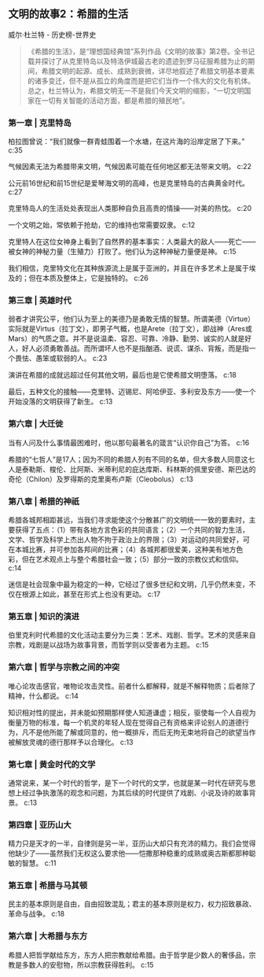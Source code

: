 ## 文明的故事2：希腊的生活

威尔·杜兰特  -  历史榜-世界史

> 《希腊的生活》，是“理想国经典馆”系列作品《文明的故事》第2卷。全书记载并探讨了从克里特岛以及特洛伊城最古老的遗迹到罗马征服希腊为止的期间，希腊文明的起源、成长、成熟到衰微，详尽地叙述了希腊文明基本要素的诸多变迁，但不是从孤立的角度而是把它们当作一个伟大的文化有机体。总之，杜兰特认为，希腊文明无一不是我们今天文明的缩影，“一切文明国家在一切有关智能的活动方面，都是希腊的殖民地”。


### 第一章 | 克里特岛

柏拉图曾说：“我们就像一群青蛙围着一个水塘，在这片海的沿岸定居了下来。” c:35

气候因素无法为希腊带来文明，气候因素可能在任何地区都无法带来文明。 c:22

公元前16世纪和前15世纪是爱琴海文明的高峰，也是克里特岛的古典黄金时代。 c:27

克里特岛人的生活处处表现出人类那种自负且高贵的情操——对美的热忱。 c:20

一个文明之始，常依赖于抢劫，它的维持也常需要奴隶。 c:12

克里特人在这位女神身上看到了自然界的基本事实：人类最大的敌人——死亡——被女神的神秘力量（生殖力）打败了。他们认为这种神秘力量便是神。 c:15

我们相信，克里特文化在其种族源流上是属于亚洲的，并且在许多艺术上是属于埃及的；但在本质及整体上，它是独特的。 c:26

### 第三章 | 英雄时代

弱者才讲究公平，他们认为至上的美德乃是勇敢无情的智慧。所谓美德（Virtue）实际就是Virtus（拉丁文），即男子气概，也是Arete（拉丁文），即战神（Ares或Mars）的气质之意。并不是说温柔、容忍、可靠、冷静、勤劳、诚实的人就是好人，好人必须勇敢善战。而所谓坏人也不是指酗酒、说谎、谋杀、背叛，而是指一个畏怯、愚笨或软弱的人。 c:23

演讲在希腊的成就远超过任何其他文明，最后也是它使希腊文明堕落。 c:18

最后，五种文化的接触——克里特、迈锡尼、阿哈伊亚、多利安及东方——使一个开始没落的文明获得了新生。 c:13

### 第六章 | 大迁徙

当有人问及什么事情最困难时，他以那句最著名的箴言“认识你自己”为答。 c:16

希腊的“七哲人”是17人；因为不同的希腊人列有不同的名单，但大多数人同意这七人是泰勒斯、梭伦、比阿斯、米蒂利尼的庇达库斯、科林斯的佩里安德、斯巴达的奇伦（Chilon）及罗得斯的克里奥布卢斯（Cleobolus） c:13

### 第八章 | 希腊的神祇

希腊各城邦相距甚远，当我们寻求能使这个分散甚广的文明统一一致的要素时，主要获得了五点：（1）带有各地方言色彩的共同语言；（2）一个共同的智力生活，文学、哲学及科学上杰出人物不拘于政治上的界限；（3）对运动的共同爱好，可在本城比赛，并可参加各邦间的比赛；（4）各城邦都很爱美，这种美有地方色彩，但在艺术观点上与整个希腊社会一致；（5）部分一致的宗教仪式和信仰。 c:14

迷信是社会现象中最为稳定的一种，它经过了很多世纪和文明，几乎仍然未变，不仅在根源上如此，甚至在形式上也没有更动。 c:17

### 第五章 | 知识的演进

伯里克利时代希腊的文化活动主要分为三类：艺术、戏剧、哲学。艺术的灵感来自宗教，戏剧是以战场为故事背景，而哲学则以受害者为主题。 c:15

### 第六章 | 哲学与宗教之间的冲突

唯心论攻击感官，唯物论攻击灵性。前者什么都解释，就是不解释物质；后者除了精神，什么都说。 c:14

知识相对性的提出，并未能如预期那样使人知道谦虚；相反，驱使每一个人自视为衡量万物的标准，每一个机灵的年轻人现在觉得自己有资格来评论别人的道德行为，凡不是他所能了解或同意的，他一概排斥，而后无拘无束地将自己的欲望当作被解放灵魂的德行那样予以合理化。 c:13

### 第七章 | 黄金时代的文学

通常说来，某一个时代的哲学，是下一个时代的文学，也就是某一时代在研究与思想上经过争执激荡的观念和问题，为其后续的时代提供了戏剧、小说及诗的故事背景。 c:13

### 第四章 | 亚历山大

精力只是天才的一半，自律则是另一半，亚历山大却只有充沛的精力。我们会觉得他缺少了——虽然我们无权这么要求他——恺撒那种稳重的成熟或奥古斯都那种聪敏的智慧。 c:11

### 第五章 | 希腊与马其顿

民主的基本原则是自由，自由招致混乱；君主的基本原则是权力，权力招致暴政、革命与战争。 c:18

### 第六章 | 大希腊与东方

希腊人把哲学献给东方，东方人把宗教献给希腊。由于哲学是少数人的奢侈品，宗教是多数人的安慰物，所以宗教获得胜利。 c:15
